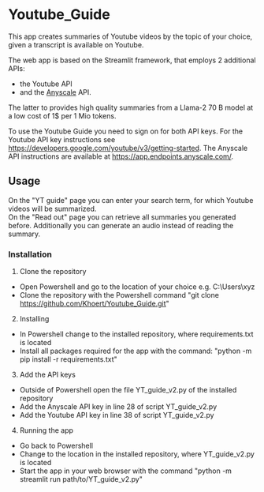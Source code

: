 # Youtube_Guide
This app creates summaries of Youtube videos by the topic of your choice, given a transcript is available on Youtube. 

The web app is based on the Streamlit framework, that employs 2 additional APIs: 
- the Youtube API
- and the [Anyscale](https://www.anyscale.com/) API. 

The latter to provides high quality summaries from a Llama-2 70 B model at a low cost of 1$ per 1 Mio tokens.  

To use the Youtube Guide you need to sign on for both API keys. 
For the Youtube API key instructions see https://developers.google.com/youtube/v3/getting-started. 
The Anyscale API instructions are available at https://app.endpoints.anyscale.com/. 

## Usage
On the "YT guide" page you can enter your search term, for which Youtube videos will be summarized.  
On the "Read out" page you can retrieve all summaries you generated before. Additionally you can generate an audio instead of reading the summary. 


### Installation
1. Clone the repository   

+ Open Powershell and go to the location of your choice e.g. C:\Users\xyz
+ Clone the repository with the Powershell command "git clone https://github.com/Khoert/Youtube_Guide.git"

2. Installing   
+ In Powershell change to the installed repository, where requirements.txt is located
+ Install all packages required for the app with the command: "python -m pip install -r requirements.txt"

3. Add the API keys
+ Outside of Powershell open the file YT_guide_v2.py of the installed repository
+ Add the Anyscale API key in line 28 of  script YT_guide_v2.py
+ Add the Youtube API key in line 38 of  script YT_guide_v2.py       

4. Running the app
+ Go back to Powershell
+ Change to the location in the installed repository, where YT_guide_v2.py is located
+ Start the app in your web browser with the command "python -m streamlit run path/to/YT_guide_v2.py"
